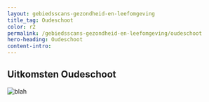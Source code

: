 ```yaml
---
layout: gebiedsscans-gezondheid-en-leefomgeving
title_tag: Oudeschoot
color: r2
permalink: /gebiedsscans-gezondheid-en-leefomgeving/oudeschoot
hero-heading: Oudeschoot
content-intro:
---
```

## Uitkomsten Oudeschoot

![blah](/uploads/Grafieken_Gebiedsscans_Dorpen-19.png)
